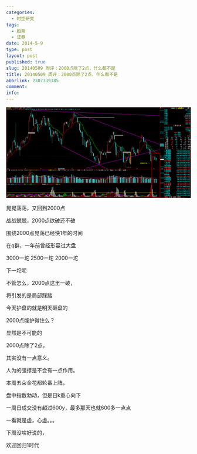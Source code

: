 ```yaml
---
categories:
  - 时空研究
tags:
  - 股票
  - 证券
date: 2014-5-9
type: post
layout: post
published: true
slug: 20140509 周评：2000点除了2点，什么都不是
title: 20140509 周评：2000点除了2点，什么都不是
abbrlink: 2307339385
comment:
info:
---
```

![20140509-0](/images/20140509-0.gif)

晃晃荡荡，又回到2000点

战战兢兢，2000点欲破还不破

围绕2000点晃荡已经快1年的时间

在q群，一年前曾经形容过大盘

3000一坨 2500一坨 2000一坨

下一坨呢


不管怎么，2000点这里一破，

将引发的是局部踩踏

今天护盘的就是明天砸盘的

2000点能护得住么？

显然是不可能的

2000点除了2点，

其实没有一点意义。

人为的强撑是不会有一点作用。


本周五朵金花都轮番上阵，

盘中指数勃动，但是日k重心向下

一周日成交没有超过600y，最多那天也就600多一点点

一看就是虚，心虚。。。


下周没啥好说的，

欢迎回归1时代